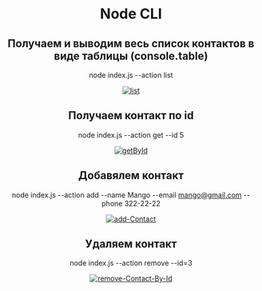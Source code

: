 <div align="center">

# Node CLI

## Получаем и выводим весь список контактов в виде таблицы (console.table)

node index.js --action list

<a href="https://ibb.co/9pZ8r8j"><img src="https://i.ibb.co/p1h0L0p/list.jpg" alt="list" border="0"></a>

## Получаем контакт по id

node index.js --action get --id 5

<a href="https://ibb.co/x184kKk"><img src="https://i.ibb.co/PczSLsL/getById.jpg" alt="getById" border="0"></a>

## Добавялем контакт

node index.js --action add --name Mango --email mango@gmail.com --phone 322-22-22

<a href="https://ibb.co/ccSCkfV"><img src="https://i.ibb.co/5WgnGpw/add-Contact.jpg" alt="add-Contact" border="0"></a>

## Удаляем контакт

node index.js --action remove --id=3

<a href="https://ibb.co/k23cjbN"><img src="https://i.ibb.co/hFX8bQ3/remove-Contact-By-Id.jpg" alt="remove-Contact-By-Id" border="0"></a>

</div>

